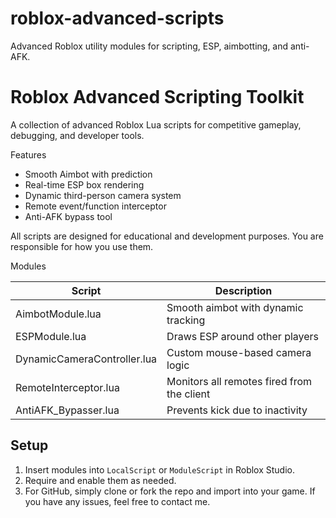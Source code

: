 # roblox-advanced-scripts
Advanced Roblox utility modules for scripting, ESP, aimbotting, and anti-AFK.
# Roblox Advanced Scripting Toolkit

A collection of advanced Roblox Lua scripts for competitive gameplay, debugging, and developer tools.

  Features

-  Smooth Aimbot with prediction
-  Real-time ESP box rendering
-  Dynamic third-person camera system
-  Remote event/function interceptor
-  Anti-AFK bypass tool

 All scripts are designed for educational and development purposes. You are responsible for how you use them.

 Modules

| Script | Description |
|--------|-------------|
| AimbotModule.lua | Smooth aimbot with dynamic tracking |
| ESPModule.lua | Draws ESP around other players |
| DynamicCameraController.lua | Custom mouse-based camera logic |
| RemoteInterceptor.lua | Monitors all remotes fired from the client |
| AntiAFK_Bypasser.lua | Prevents kick due to inactivity |

##  Setup

1. Insert modules into `LocalScript` or `ModuleScript` in Roblox Studio.
2. Require and enable them as needed.
3. For GitHub, simply clone or fork the repo and import into your game.
If you have any issues, feel free to contact me.


